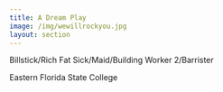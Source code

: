 ```yaml
---
title: A Dream Play
image: /img/wewillrockyou.jpg
layout: section
---
```


 Billstick/Rich Fat Sick/Maid/Building Worker 2/Barrister

Eastern Florida State College
